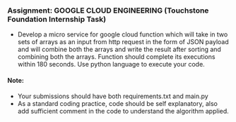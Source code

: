 ### Assignment: GOOGLE CLOUD ENGINEERING (Touchstone Foundation Internship Task)

- Develop a micro service for google cloud function which will take in two sets of arrays as an input from http request in the form of JSON payload and will combine both the arrays and write the result after sorting and combining both the arrays. Function should complete its executions within 180 seconds. Use python language to execute your code.

#### Note:
- Your submissions should have both requirements.txt and main.py
- As a standard coding practice, code should be self explanatory, also add sufficient comment in the code to understand the algorithm applied.
